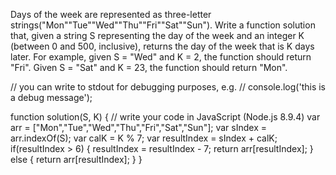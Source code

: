 
Days of the week are represented as three-letter strings("Mon""Tue""Wed""Thu""Fri""Sat""Sun").
Write a function solution that, given a string S representing the day of the week and an integer K (between 0 and 500, inclusive), returns the day of the week that is K days later.
For example, given S = "Wed" and K = 2, the function should return "Fri".
Given S = "Sat" and K = 23, the function should return "Mon".


// you can write to stdout for debugging purposes, e.g.
// console.log('this is a debug message');

function solution(S, K) {
    // write your code in JavaScript (Node.js 8.9.4)
    var arr = ["Mon","Tue","Wed","Thu","Fri","Sat","Sun"];
    var sIndex = arr.indexOf(S);
    var calK = K % 7;
    var resultIndex = sIndex + calK;
    if(resultIndex > 6) {
        resultIndex = resultIndex - 7;
        return arr[resultIndex];
    } else {
         return arr[resultIndex];
    }
}
